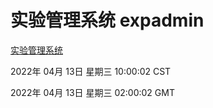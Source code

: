 # 实验管理系统 expadmin
[实验管理系统](http://59.174.26.18:56808/expadmin-782313d2-e1b1-4ea7-932e-3a55e6a1a4d0/)

2022年 04月 13日 星期三 10:00:02 CST

2022年 04月 13日 星期三 02:00:02 GMT
